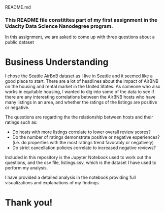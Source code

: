 README.md

### This README file constitites part of my first assignment in the Udacity Data Science Nanodegree program.

 In this assignment, we are asked to come up with three questions about a public dataset

# Business Understanding
I chose the Seattle AirBnB dataset as I live in Seattle and it seemed like a good place to start. There are a lot of headlines about the impact of AirBNB on the housing and rental market in the United States. As someone who also works in equitable housing, I wanted to dig into some of the data to see if there are any interesting correlations between the AirBNB hosts who have many listings in an area, and whether the ratings of the listings are positive or negative.

The questions are regarding the the relationship between hosts and their ratings such as:
- Do hosts with more listings correlate to lower overall review scores?
- Do the number of ratings demonstrate positive or negative experiences?  (i.e. do properties with the most ratings trend favorably or negatively)
- Do strict cancellation policies correlate to increased negative reviews?

Included in this repository is the Jupyter Notebook used to work out the questions, and the csv file, listings.csv, which is the dataset I have used to perform my analysis.

I have provided a detailed analysis in the notebook providing full visualizations and explanations of my findings.

# Thank you!